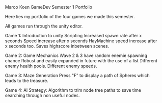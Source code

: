 Marco Koen GameDev Semester 1 Portfolio

Here lies my portfolio of the four games we made this semester. 

All games run through the unity editor. 

Game 1: Introduction to unity Scripting
Increased spawn rate after x seconds
Speed increase after x seconds
HayMachine speed increase after x seconds too.
Saves highscore inbetween scenes.

Game 2: Game Mechanics
Wave 2 & 3 have random enemie spawning chance
Robust and easily expanded in future with the use of a list
Different enemy health pools.
Different enemy speeds.

Game 3: Maze Generation
Press "F" to display a path of Spheres which leads to the treasure.

Game 4: AI Strategy:
Algorithm to trim node tree paths to save time searching through non useful nodes.
